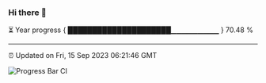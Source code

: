 ### Hi there 👋

⏳ Year progress { █████████████████████▁▁▁▁▁▁▁▁▁ } 70.48 %

---

⏰ Updated on Fri, 15 Sep 2023 06:21:46 GMT

![Progress Bar CI](https://github.com/ZhaoGui/ZhaoGui/workflows/Progress%20Bar%20CI/badge.svg)
